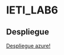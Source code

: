 # IETI_LAB6

## Despliegue

[Despliegue azure!](https://taskplanner.eastus2.azurecontainer.io:8080/users/find)
